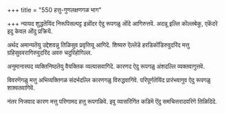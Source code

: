 +++
title = "550 हत्तु-गुणलक्षणगळ भाग"

+++
न्यायद शुद्धतॆयिंद निरूपिसल्पट्ट इन्नॊंदर ऐदु रूपगळु ऒंदे आगिरुत्तवॆ. अदन्नू इल्लि कॊल्लबेकु, एकॆंदरॆ इदु केवल ऒंदु प्रक्रियॆ.

अर्थद अमान्यतॆयु उद्देशवन्नु तिळिसुव प्रवृत्तियू आगिदॆ. शिष्यरु ऎल्लॆडॆ हरडिकॊंडिरुवुदरिंद मत्तु ग्रहिसुववरागिरुवुदरिंद अवरु चदुरिहोगिल्ल.

अनुमानास्पद व्यक्तिनिष्ठतॆयु वैयक्तिक व्यत्यासवागिदॆ. कारणद ऐदु रूपगळु अंशदल्लि व्यक्तवागुत्तवॆ.

विवरणॆगळु मत्तु अभिव्यक्तिगळ संदर्भदल्लि कारणगळु विरुद्धवागिवॆ. परिपूर्णतॆयिंद प्रारंभवागुव ऐदु रूपगळु शाश्वतवागिवॆ.

नंतर निजवाद कारण मत्तु परिणामद हत्तु रूपगळिवॆ. इवु व्यासरिगिंत कडिमॆ ऎंदु समचित्तरादवरिगॆ तिळिदिदॆ.

